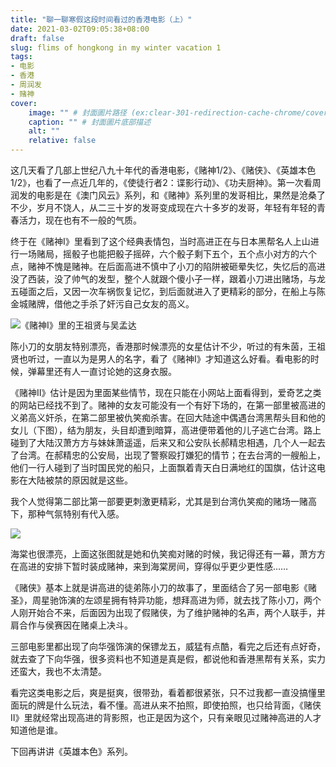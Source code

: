 ```yaml
---
title: "聊一聊寒假这段时间看过的香港电影（上）"
date: 2021-03-02T09:05:38+08:00
draft: false
slug: flims of hongkong in my winter vacation 1
tags:
- 电影
- 香港
- 周润发
- 赌神
cover:
    image: "" # 封面圖片路径 (ex:clear-301-redirection-cache-chrome/cover.jpg)
    caption: "" # 封面圖片底部描述
    alt: ""
    relative: false
---
```

这几天看了几部上世纪八九十年代的香港电影，《赌神1/2》、《赌侠》、《英雄本色1/2》，也看了一点近几年的，《使徒行者2：谍影行动》、《功夫厨神》。第一次看周润发的电影是在《澳门风云》系列，和《赌神》系列里的发哥相比，果然是沧桑了不少，岁月不饶人，从二三十岁的发哥变成现在六十多岁的发哥，年轻有年轻的青春活力，现在也有不一般的气质。

终于在《赌神Ⅰ》里看到了这个经典表情包，当时高进正在与日本黑帮名人上山进行一场赌局，摇骰子也能把骰子摇碎，六个骰子剩下五个，五个点小对方的六个点，赌神不愧是赌神。在后面高进不慎中了小刀的陷阱被砸晕失忆，失忆后的高进没了西装，没了帅气的发型，整个人就跟个傻小子一样，跟着小刀进出赌场，与龙五碰面之后，又因一次车祸恢复记忆，到后面就进入了更精彩的部分，在船上与陈金城赌牌，借他之手杀了奸污自己女友的高义。

![《赌神Ⅰ》里的王祖贤与吴孟达](https://rmt.dogedoge.com/fetch/lucy/storage/wzxx.jpg)

陈小刀的女朋友特别漂亮，香港那时候漂亮的女星估计不少，听过的有朱茵，王祖贤也听过，一直以为是男人的名字，看了《赌神Ⅰ》才知道这么好看。看电影的时候，弹幕里还有人一直讨论她的这身衣服。

《赌神Ⅱ》估计是因为里面某些情节，现在只能在小网站上面看得到，爱奇艺之类的网站已经找不到了。赌神的女友可能没有一个有好下场的，在第一部里被高进的义弟高义奸杀，在第二部里被仇笑痴杀害。在回大陆途中偶遇台湾黑帮头目和他的女儿（下图），结为朋友，头目却遭到暗算，高进便带着他的儿子逃亡台湾。路上碰到了大陆汉萧方方与妹妹萧遥遥，后来又和公安队长郝精忠相遇，几个人一起去了台湾。在郝精忠的公安局，出现了警察殴打嫌犯的情节；在去台湾的一艘船上，他们一行人碰到了当时国民党的船只，上面飘着青天白日满地红的国旗，估计这电影在大陆被禁的原因就是这些。

我个人觉得第二部比第一部要更刺激更精彩，尤其是到台湾仇笑痴的赌场一赌高下，那种气氛特别有代入感。

![](https://rmt.ladydaily.com/fetch/lucy/storage/2022051303053416.webp?w=1280)

海棠也很漂亮，上面这张图就是她和仇笑痴对赌的时候，我记得还有一幕，萧方方在高进的安排下暂时装成赌神，来到海棠房间，穿得似乎更少更性感……

《赌侠》基本上就是讲高进的徒弟陈小刀的故事了，里面结合了另一部电影《赌圣》，周星驰饰演的左颂星拥有特异功能，想拜高进为师，就去找了陈小刀，两个人刚开始合不来，后面因为出现了假赌侠，为了维护赌神的名声，两个人联手，并肩合作与侯赛因在赌桌上决斗。

三部电影里都出现了向华强饰演的保镖龙五，威猛有点酷，看完之后还有点好奇，就去查了下向华强，很多资料也不知道是真是假，都说他和香港黑帮有关系，实力还蛮大，我也不太清楚。

看完这类电影之后，爽是挺爽，很带劲，看着都很紧张，只不过我都一直没搞懂里面玩的牌是什么玩法，看不懂。高进从来不拍照，即使拍照，也只给背面，《赌侠Ⅱ》里就经常出现高进的背影照，也正是因为这个，只有亲眼见过赌神高进的人才知道他是谁。

下回再讲讲《英雄本色》系列。
